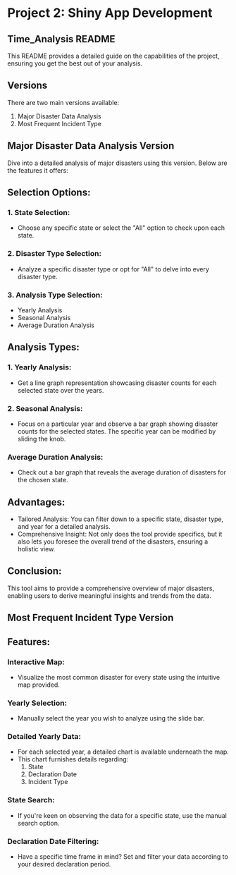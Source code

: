 # Project 2: Shiny App Development

## Time_Analysis README

This README provides a detailed guide on the capabilities of the project, ensuring you get the best out of your analysis.

## Versions

There are two main versions available:

1. Major Disaster Data Analysis
2. Most Frequent Incident Type


## Major Disaster Data Analysis Version

Dive into a detailed analysis of major disasters using this version. Below are the features it offers:

## Selection Options:
### 1. State Selection:
- Choose any specific state or select the "All" option to check upon each state.

### 2. Disaster Type Selection:
- Analyze a specific disaster type or opt for "All" to delve into every disaster type.

### 3. Analysis Type Selection:
- Yearly Analysis
- Seasonal Analysis
- Average Duration Analysis

## Analysis Types:
### 1. Yearly Analysis:
- Get a line graph representation showcasing disaster counts for each selected state over the years.

### 2. Seasonal Analysis:
- Focus on a particular year and observe a bar graph showing disaster counts for the selected states. The specific year can be modified by sliding the knob.

### Average Duration Analysis:
- Check out a bar graph that reveals the average duration of disasters for the chosen state.

## Advantages:
- Tailored Analysis: You can filter down to a specific state, disaster type, and year for a detailed analysis.
- Comprehensive Insight: Not only does the tool provide specifics, but it also lets you foresee the overall trend of the disasters, ensuring a holistic view.

## Conclusion:

This tool aims to provide a comprehensive overview of major disasters, enabling users to derive meaningful insights and trends from the data.


## Most Frequent Incident Type Version

## Features:

### Interactive Map:
- Visualize the most common disaster for every state using the intuitive map provided.
  
### Yearly Selection:
- Manually select the year you wish to analyze using the slide bar.
  
### Detailed Yearly Data:
- For each selected year, a detailed chart is available underneath the map.
- This chart furnishes details regarding:
  1. State
  2. Declaration Date
  3. Incident Type
 
### State Search:
- If you're keen on observing the data for a specific state, use the manual search option.
  
### Declaration Date Filtering:
- Have a specific time frame in mind? Set and filter your data according to your desired declaration period.
